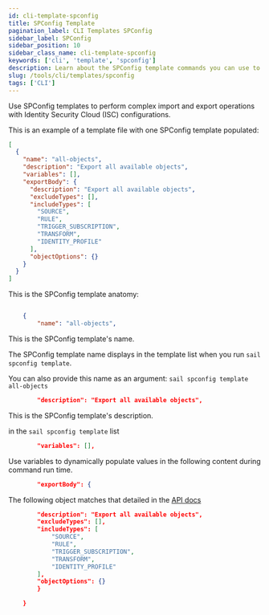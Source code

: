 ```yaml
---
id: cli-template-spconfig
title: SPConfig Template
pagination_label: CLI Templates SPConfig
sidebar_label: SPConfig
sidebar_position: 10
sidebar_class_name: cli-template-spconfig
keywords: ['cli', 'template', 'spconfig']
description: Learn about the SPConfig template commands you can use to import and export configurations from the CLI.
slug: /tools/cli/templates/spconfig
tags: ['CLI']
---
```


Use SPConfig templates to perform complex import and export operations with Identity Security Cloud (ISC) configurations.

This is an example of a template file with one SPConfig template populated:

```json
[
  {
    "name": "all-objects",
    "description": "Export all available objects",
    "variables": [],
    "exportBody": {
      "description": "Export all available objects",
      "excludeTypes": [],
      "includeTypes": [
        "SOURCE",
        "RULE",
        "TRIGGER_SUBSCRIPTION",
        "TRANSFORM",
        "IDENTITY_PROFILE"
      ],
      "objectOptions": {}
    }
  }
]
```

This is the SPConfig template anatomy:

```json

    {
        "name": "all-objects",
```

This is the SPConfig template's name.

The SPConfig template name displays in the template list when you run `sail spconfig template`.

You can also provide this name as an argument: `sail spconfig template all-objects`

```json
        "description": "Export all available objects",
```

This is the SPConfig template's description.

in the `sail spconfig template` list

```json
        "variables": [],
```

Use variables to dynamically populate values in the following content during command run time.

```json
        "exportBody": {
```

The following object matches that detailed in the [API docs](https://platform.sailpoint.com/docs/api/beta/export-sp-config)

```json
        "description": "Export all available objects",
        "excludeTypes": [],
        "includeTypes": [
            "SOURCE",
            "RULE",
            "TRIGGER_SUBSCRIPTION",
            "TRANSFORM",
            "IDENTITY_PROFILE"
        ],
        "objectOptions": {}
        }

    }

```
